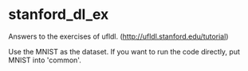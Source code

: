 stanford_dl_ex
==============

Answers to the exercises of ufldl.
(http://ufldl.stanford.edu/tutorial)

Use the MNIST as the dataset.
If you want to run the code directly, put MNIST into 'common'.
